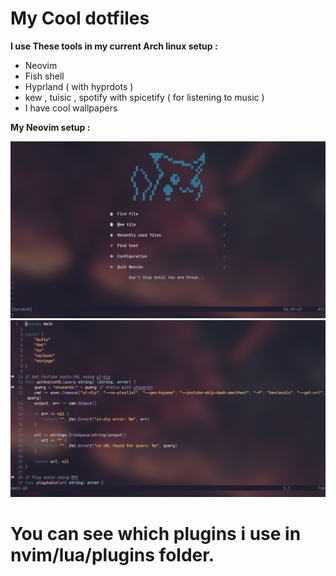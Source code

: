 # My Cool dotfiles

**I use These tools in my current Arch linux setup :**

- Neovim 
- Fish shell
- Hyprland ( with hyprdots )
- kew , tuisic , spotify with spicetify ( for listening to music )
- I have cool wallpapers 
  
**My Neovim setup :** 

![My Neovim Alpha page preview](./Previews/alpha_page_nvim.png)
![My Neovim coding page preview](./Previews/nvim_code_buffer.png)

# You can see which plugins i use in nvim/lua/plugins folder.

